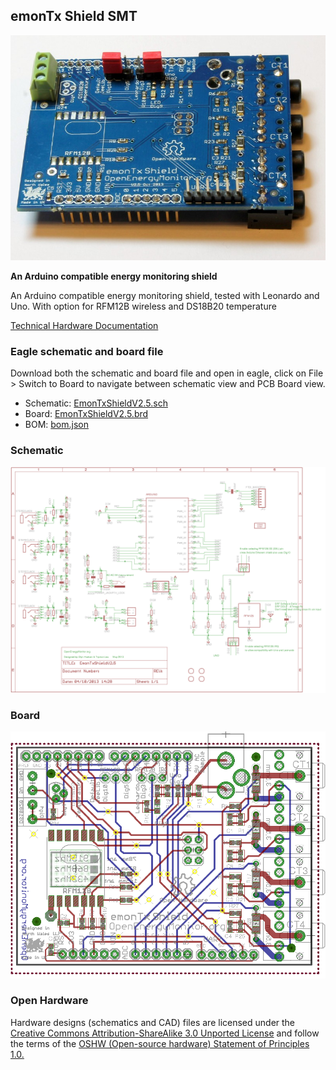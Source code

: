 ## emonTx Shield SMT

![photo.jpg](photo.jpg)

**An Arduino compatible energy monitoring shield**

An Arduino compatible energy monitoring shield, tested with Leonardo and Uno. With option for RFM12B wireless and DS18B20 temperature

[Technical Hardware Documentation](https://wiki.openenergymonitor.org/index.php/EmonTx_Arduino_Shield)

### Eagle schematic and board file

Download both the schematic and board file and open in eagle, click on File > Switch to Board to navigate between schematic view and PCB Board view.

- Schematic: [EmonTxShieldV2.5.sch](EmonTxShieldV2.5.sch)
- Board: [EmonTxShieldV2.5.brd](EmonTxShieldV2.5.brd)
- BOM: [bom.json](bom.json)

### Schematic

![schematic.png](schematic.png)

### Board

![board.png](board.png)

### Open Hardware

Hardware designs (schematics and CAD) files are licensed under the [Creative Commons Attribution-ShareAlike 3.0 Unported License](http://creativecommons.org/licenses/by-sa/3.0/) and follow the terms of the [OSHW (Open-source hardware) Statement of Principles 1.0.](http://freedomdefined.org/OSHW)
